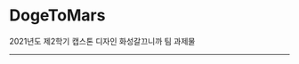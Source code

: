 # DogeToMars
2021년도 제2학기 캡스톤 디자인
화성갈끄니까 팀 과제물

-----------------------------------------------------------------------
